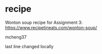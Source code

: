 # recipe
Wonton soup recipe for Assignment 3: https://www.recipetineats.com/wonton-soup/

mcheng37

last line changed locally
